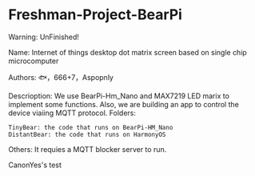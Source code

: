# Freshman-Project-BearPi

Warning: UnFinished!

Name: Internet of things desktop dot matrix screen based on single chip microcomputer

Authors: 🐟，666+7，Aspopnly

Descrioption: We use BearPi-Hm_Nano and MAX7219 LED marix to implement some functions. Also, we are building an app to control the device viaiing MQTT protocol.
Folders:

    TinyBear: the code that runs on BearPi-HM_Nano
    DistantBear: the code that runs on HarmonyOS

Others:
It requies a MQTT blocker server to run.



CanonYes's test

